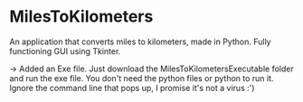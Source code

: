 # MilesToKilometers
An application that converts miles to kilometers, made in Python. Fully functioning GUI using Tkinter.

-> Added an Exe file. Just download the MilesToKilometersExecutable folder and run the exe file. You don't need the python files or python to run it.
Ignore the command line that pops up, I promise it's not a virus :')
